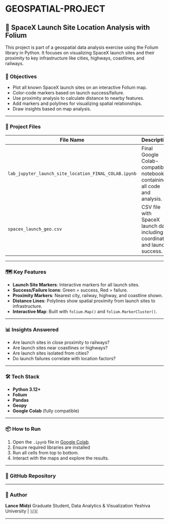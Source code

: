# GEOSPATIAL-PROJECT

## 🚀 SpaceX Launch Site Location Analysis with Folium

This project is part of a geospatial data analysis exercise using the Folium library in Python. It focuses on visualizing SpaceX launch sites and their proximity to key infrastructure like cities, highways, coastlines, and railways.

### 📍 Objectives

* Plot all known SpaceX launch sites on an interactive Folium map.
* Color-code markers based on launch success/failure.
* Use proximity analysis to calculate distance to nearby features.
* Add markers and polylines for visualizing spatial relationships.
* Draw insights based on map analysis.

---

### 📂 Project Files

| File Name                                            | Description                                                                |
| ---------------------------------------------------- | -------------------------------------------------------------------------- |
| `lab_jupyter_launch_site_location_FINAL_COLAB.ipynb` | Final Google Colab-compatible notebook containing all code and analysis.   |
| `spacex_launch_geo.csv`                              | CSV file with SpaceX launch data including coordinates and launch success. |

---

### 🗺️ Key Features

* **Launch Site Markers**: Interactive markers for all launch sites.
* **Success/Failure Icons**: Green = success, Red = failure.
* **Proximity Markers**: Nearest city, railway, highway, and coastline shown.
* **Distance Lines**: Polylines show spatial proximity from launch sites to infrastructure.
* **Interactive Map**: Built with `folium.Map()` and `folium.MarkerCluster()`.

---

### 📊 Insights Answered

* Are launch sites in close proximity to railways?
* Are launch sites near coastlines or highways?
* Are launch sites isolated from cities?
* Do launch failures correlate with location factors?

---

### 🛠️ Tech Stack

* **Python 3.12+**
* **Folium**
* **Pandas**
* **Geopy**
* **Google Colab** (fully compatible)

---

### 📦 How to Run

1. Open the `.ipynb` file in [Google Colab](https://colab.research.google.com/).
2. Ensure required libraries are installed
3. Run all cells from top to bottom.
4. Interact with the maps and explore the results.

---

### 🔗 GitHub Repository

---

### 🙌 Author

**Lance Midzi**
Graduate Student, Data Analytics & Visualization
Yeshiva University | 🇺🇸

---

